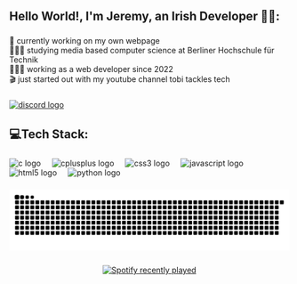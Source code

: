 <!--
<div align="center">
  <img height="200" src="https://i.imgflip.com/65efzo.gif" />
</div>
-->

###

<h2 align="left">Hello World!, I'm Jeremy, an Irish Developer 👋🏼:</h2>

###

<p align="left">🛜 currently working on my own webpage<br>👨🏼‍🎓 studying media based computer science at Berliner Hochschule für Technik<br>👨🏼‍💻 working as a web developer since 2022<br>🎬 just started out with my youtube channel tobi tackles tech</p>

###

<div align="left">
  <a href="https://discord.com/users/429026360485478400" target="_blank">
    <img src="https://img.shields.io/static/v1?message=Discord&logo=discord&label=&color=7289DA&logoColor=white&labelColor=&style=for-the-badge" height="35" alt="discord logo"  />
  </a>
</div>
<h2 align="left">💻Tech Stack:</h2>

###

<div align="left">
  <img src="https://cdn.jsdelivr.net/gh/devicons/devicon/icons/c/c-original.svg" height="30" alt="c logo"  />
  <img width="12" />
  <img src="https://cdn.jsdelivr.net/gh/devicons/devicon/icons/cplusplus/cplusplus-original.svg" height="30" alt="cplusplus logo"  />
  <img width="12" />
  <img src="https://cdn.jsdelivr.net/gh/devicons/devicon/icons/css3/css3-original.svg" height="30" alt="css3 logo"  />
  <img width="12" />
  <img src="https://cdn.jsdelivr.net/gh/devicons/devicon/icons/javascript/javascript-original.svg" height="30" alt="javascript logo"  />
  <img width="12" />
  <img src="https://cdn.jsdelivr.net/gh/devicons/devicon/icons/html5/html5-original.svg" height="30" alt="html5 logo"  />
  <img width="12" />
  <img src="https://cdn.jsdelivr.net/gh/devicons/devicon/icons/python/python-original.svg" height="30" alt="python logo"  />
</div>

###

<picture>
  <source media="(prefers-color-scheme: dark)" srcset="https://raw.githubusercontent.com/jeremytrane/jeremytrane/output/github-snake-dark.svg" />
  <source media="(prefers-color-scheme: light)" srcset="https://raw.githubusercontent.com/jeremytrane/jeremytrane/output/github-snake.svg" />
  <img alt="github-snake" src="https://raw.githubusercontent.com/jeremytrane/jeremytrane/output/github-snake.svg" />
</picture>

###

<div align="center">
  <a href="https://open.spotify.com/user/21ksobmythzc66gkxyc6cvlpi">
    <img src="https://spotify-recently-played-readme.vercel.app/api?user=21ksobmythzc66gkxyc6cvlpi&count=5&unique=true" alt="Spotify recently played"  />
  </a>
</div>

###
